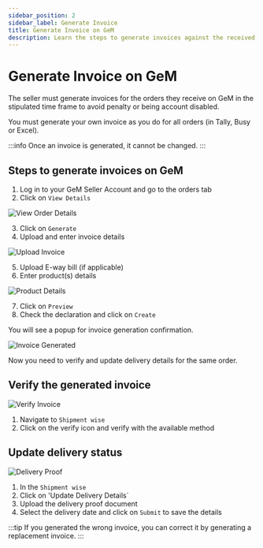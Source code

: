 ```yaml
---
sidebar_position: 2
sidebar_label: Generate Invoice
title: Generate Invoice on GeM
description: Learn the steps to generate invoices against the received orders on GeM (Government e-Marketplace).
---
```


# Generate Invoice on GeM
The seller must generate invoices for the orders they receive on GeM in the stipulated time frame to avoid penalty or being account disabled.

You must generate your own invoice as you do for all orders (in Tally, Busy or Excel).

:::info
Once an invoice is generated, it cannot be changed.
:::

## Steps to generate invoices on GeM
1. Log in to your GeM Seller Account and go to the orders tab
2. Click on `View Details`

![View Order Details](/img/doc/order-details.jpg)

3. Click on `Generate`
4. Upload and enter invoice details

![Upload Invoice](/img/doc/upload-invoice.jpg)

5. Upload E-way bill (if applicable)
6. Enter product(s) details

![Product Details](/img/doc/product-details.jpg)

7. Click on `Preview`
8. Check the declaration and click on `Create`

You will see a popup for invoice generation confirmation.

![Invoice Generated](/img/doc/invoice-generated.jpg)

Now you need to verify and update delivery details for the same order.

## Verify the generated invoice

![Verify Invoice](/img/doc/verify-invoice.jpg)

1. Navigate to `Shipment wise`
2. Click on the verify icon and verify with the available method

## Update delivery status

![Delivery Proof](/img/doc/delivery-proof.jpg)

1. In the `Shipment wise`
2. Click on 'Update Delivery Details`
3. Upload the delivery proof document
4. Select the delivery date and click on `Submit` to save the details

:::tip
If you generated the wrong invoice, you can correct it by generating a replacement invoice.
:::